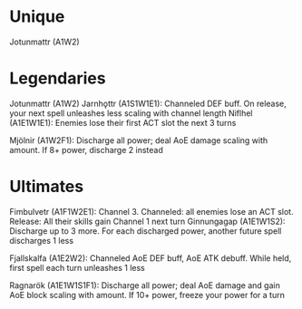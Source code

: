 # Unique
Jotunmattr (A1W2)

# Legendaries
Jotunmattr (A1W2)
Jarnhǫttr (A1S1W1E1): Channeled DEF buff. On release, your next spell unleashes less scaling with channel length
Niflhel (A1E1W1E1): Enemies lose their first ACT slot the next 3 turns

Mjölnir (A1W2F1): Discharge all power; deal AoE damage scaling with amount. If 8+ power, discharge 2 instead


# Ultimates
Fimbulvetr (A1F1W2E1): Channel 3. Channeled: all enemies lose an ACT slot. Release: All their skills gain Channel 1 next turn
Ginnungagap (A1E1W1S2): Discharge up to 3 more. For each discharged power, another future spell discharges 1 less

Fjallskalfa (A1E2W2): Channeled AoE DEF buff, AoE ATK debuff. While held, first spell each turn unleashes 1 less


Ragnarök (A1E1W1S1F1): Discharge all power; deal AoE damage and gain AoE block scaling with amount. If 10+ power, freeze your power for a turn
